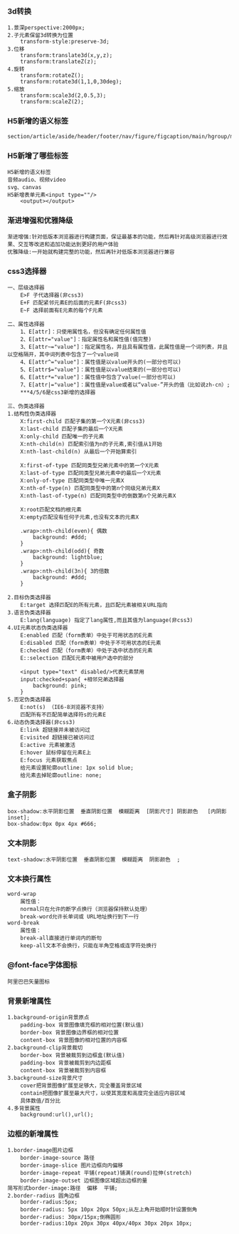 ### 3d转换
	1.景深perspective:2000px;
	2.子元素保留3d转换为位置
		transform-style:preserve-3d;
	3.位移
		transform:translate3d(x,y,z);
		transform:translateZ(z);
	4.旋转
		transform:rotateZ();
		transform:rotate3d(1,1,0,30deg);
	5.缩放
		transform:scale3d(2,0.5,3);
		transform:scaleZ(2);

### H5新增的语义标签
	section/article/aside/header/footer/nav/figure/figcaption/main/hgroup/mark/time

### H5新增了哪些标签
	H5新增的语义标签
	音频audio、视频video
	svg、canvas
	H5新增表单元素<input type=""/>
		<output></output>

### 渐进增强和优雅降级
	渐进增强:针对低版本浏览器进行构建页面，保证最基本的功能，然后再针对高级浏览器进行效果、交互等改进和追加功能达到更好的用户体验
	优雅降级:一开始就构建完整的功能，然后再针对低版本浏览器进行兼容

### css3选择器
	一、层级选择器
		E>F 子代选择器(非css3)
		E+F 匹配紧邻元素E的后面的元素F(非css3)
		E~F 选择前面有E元素的每个F元素

	二、属性选择器
		1、E[attr]：只使用属性名，但没有确定任何属性值
		2、E[attr="value"]：指定属性名和属性值(值完整)
		3、E[attr~="value"]：指定属性名，并且具有属性值，此属性值是一个词列表，并且以空格隔开，其中词列表中包含了一个value词
		4、E[attr^="value"]：属性值是以value开头的(一部分也可以)
		5、E[attr$="value"]：属性值是以value结束的(一部分也可以)
		6、E[attr*="value"]：属性值中包含了value(一部分也可以)
		7、E[attr|="value"]：属性值是value或者以“value-”开头的值（比如说zh-cn）;
		***4/5/6是css3新增的选择器

	三、伪类选择器
	1.结构性伪类选择器
		X:first-child 匹配子集的第一个X元素(非css3)
		X:last-child 匹配子集的最后一个X元素
		X:only-child 匹配唯一的子元素
		X:nth-child(n) 匹配索引值为n的子元素,索引值从1开始
		X:nth-last-child(n) 从最后一个开始算索引
		
		X:first-of-type 匹配同类型兄弟元素中的第一个X元素
		X:last-of-type 匹配同类型兄弟元素中的最后一个X元素
		X:only-of-type 匹配同类型中唯一元素X
		X:nth-of-type(n) 匹配同类型中的第n个同级兄弟元素X
		X:nth-last-of-type(n) 匹配同类型中的倒数第n个兄弟元素X
		
		X:root匹配文档的根元素
		X:empty匹配没有任何子元素,也没有文本的元素X
	
		.wrap>:nth-child(even){ 偶数
			background: #ddd;
		}
		.wrap>:nth-child(odd){ 奇数
			background: lightblue;
		}
		.wrap>:nth-child(3n){ 3的倍数
			background: #ddd;
		}

	2.目标伪类选择器
		E:target 选择匹配E的所有元素，且匹配元素被相关URL指向
	3.语言伪类选择器
		E:lang(language) 指定了lang属性,而且其值为language(非css3)
	4.UI元素状态伪类选择器
		E:enabled 匹配（form表单）中处于可用状态的E元素
		E:disabled 匹配（form表单）中处于不可用状态的E元素
		E:checked 匹配（form表单）中处于选中状态的E元素
		E::selection 匹配E元素中被用户选中的部分
		
		<input type="text" disabled/>代表元素禁用
		input:checked+span{ +相邻兄弟选择器
			background: pink;
		}
	5.否定伪类选择器
		E:not(s) （IE6-8浏览器不支持）
		匹配所有不匹配简单选择符s的元素E
	6.动态伪类选择器(非css3)
		E:link 超链接并未被访问过
		E:visited 超链接已被访问过
		E:active 元素被激活
		E:hover 鼠标停留在元素E上
		E:focus 元素获取焦点
		给元素设置轮廓outline: 1px solid blue;
		给元素去掉轮廓outline: none;

### 盒子阴影
	box-shadow:水平阴影位置  垂直阴影位置  模糊距离  [阴影尺寸] 阴影颜色   [内阴影inset];
	box-shadow:0px 0px 4px #666;
### 文本阴影
	text-shadow:水平阴影位置  垂直阴影位置  模糊距离  阴影颜色  ;

### 文本换行属性
	word-wrap
		属性值：
		normal只在允许的断字点换行（浏览器保持默认处理）
		break-word允许长单词或 URL地址换行到下一行
	word-break
		属性值：
		break-all直接进行单词内的断句
		keep-all文本不会换行，只能在半角空格或连字符处换行

### @font-face字体图标
	阿里巴巴矢量图标

### 背景新增属性
	1.background-origin背景原点
		padding-box 背景图像填充框的相对位置(默认值)
		border-box 背景图像边界框的相对位置
		content-box 背景图像的相对位置的内容框
	2.background-clip背景裁切
		border-box 背景被裁剪到边框盒(默认值)
		padding-box 背景被裁剪到内边距框
		content-box 背景被裁剪到内容框
	3.background-size背景尺寸
		cover把背景图像扩展至足够大，完全覆盖背景区域
		contain把图像扩展至最大尺寸，以使其宽度和高度完全适应内容区域
		具体数值/百分比
	4.多背景属性
		background:url(),url();

### 边框的新增属性
	1.border-image图片边框
		border-image-source 路径
		border-image-slice 图片边框向内偏移
		border-image-repeat 平铺(repeat)铺满(round)拉伸(stretch)
		border-image-outset 边框图像区域超出边框的量
	简写形式border-image:路径  偏移  平铺;
	2.border-radius 圆角边框
		border-radius:5px;
		border-radius: 5px 10px 20px 50px;从左上角开始顺时针设置倒角
		border-radius: 30px/15px;倒椭圆形
		border-radius:10px 20px 30px 40px/40px 30px 20px 10px;